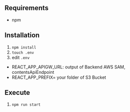 ## Requirements
- npm

## Installation
1. `npm install`
1. `touch .env`
1. edit `.env`
 - REACT_APP_APIGW_URL: output of Backend AWS SAM, contentsApiEndpoint
 - REACT_APP_PREFIX= your folder of S3 Bucket

## Execute
1. `npm run start`